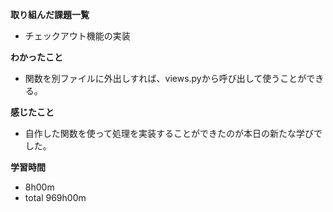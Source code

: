 **取り組んだ課題一覧**
* チェックアウト機能の実装

**わかったこと**
* 関数を別ファイルに外出しすれば、views.pyから呼び出して使うことができる。

**感じたこと**
* 自作した関数を使って処理を実装することができたのが本日の新たな学びでした。

**学習時間**
* 8h00m
 * total 969h00m
